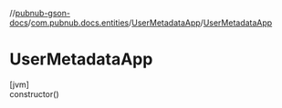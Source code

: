//[pubnub-gson-docs](../../../index.md)/[com.pubnub.docs.entities](../index.md)/[UserMetadataApp](index.md)/[UserMetadataApp](-user-metadata-app.md)

# UserMetadataApp

[jvm]\
constructor()
